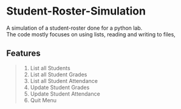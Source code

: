 # Student-Roster-Simulation

A simulation of a student-roster done for a python lab.  
The code mostly focuses on using lists, reading and writing to files,

## Features

>1. List all Students  
>2. List all Student Grades  
>3. List all Student Attendance  
>4. Update Student Grades  
>5. Update Student Attendance  
>6. Quit Menu  
